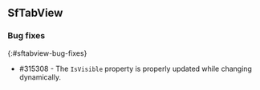 ## SfTabView

### Bug fixes
{:#sftabview-bug-fixes}

* \#315308 - The `IsVisible` property is properly updated while changing dynamically.
